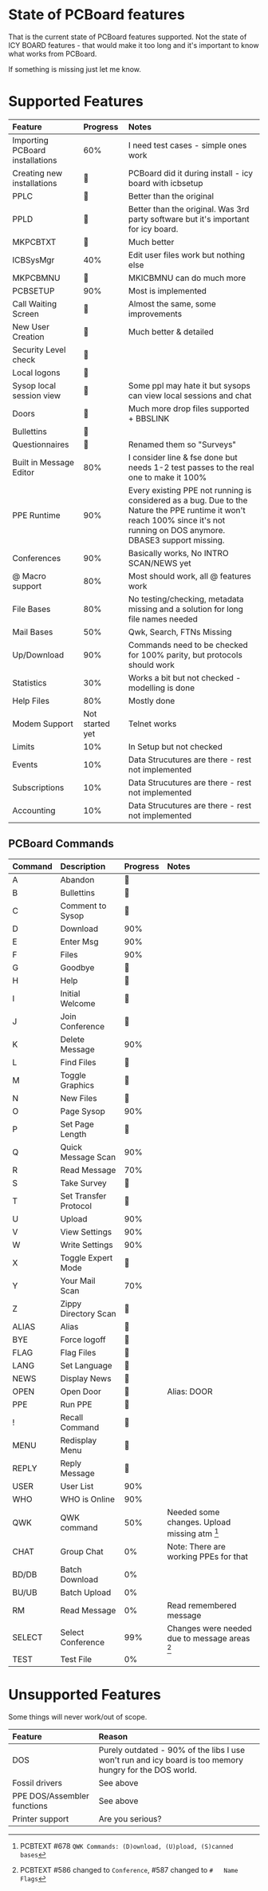 # State of PCBoard features

That is the current state of PCBoard features supported.
Not the state of ICY BOARD features - that would make it too long and it's important to know what works
from PCBoard.

If something is missing just let me know.

# Supported Features

| Feature | Progress | Notes | 
| :--- | :--- | :--- | 
| Importing PCBoard installations | 60%  | I need test cases - simple ones work | 
| Creating new installations | 💯 |  PCBoard did it during install - icy board with icbsetup | 
| PPLC  | 💯 | Better than the original |
| PPLD  | 💯 | Better than the original. Was 3rd party software but it's important for icy board. |
| MKPCBTXT  | 💯 | Much better |
| ICBSysMgr  | 40% | Edit user files work but nothing else |
| MKPCBMNU  | 💯 | MKICBMNU can do much more |
| PCBSETUP  | 90% | Most is implemented  |
| Call Waiting Screen  | 💯 | Almost the same, some improvements |
| New User Creation  | 💯 | Much better & detailed |
| Security Level check  | 💯 | |
| Local logons  | 💯  | | 
| Sysop local session view  | 💯  | Some ppl may hate it but sysops can view local sessions and chat 
| Doors  | 💯 | Much more drop files supported + BBSLINK |
| Bullettins | 💯 | | 
| Questionnaires | 💯 | Renamed them so "Surveys" | 
| Built in Message Editor | 80% | I consider line & fse done but needs 1-2 test passes to the real one to make it 100% | 
| PPE Runtime  | 90% | Every existing PPE not running is considered as a bug. Due to the Nature the PPE runtime it won't reach 100% since it's not running on DOS anymore. DBASE3 support missing.| 
| Conferences  | 90% | Basically works, No INTRO SCAN/NEWS yet |
| @ Macro support | 80% | Most should work, all @ features work  | 
| File Bases  | 80% | No testing/checking, metadata missing and a solution for long file names needed |
| Mail Bases | 50% | Qwk, Search, FTNs Missing  |
| Up/Download  | 90%  | Commands need to be checked for 100% parity, but protocols should work |
| Statistics | 30%  | Works a bit but not checked - modelling is done | 
| Help Files | 80%  | Mostly done | 
| Modem Support | Not started yet | Telnet works |
| Limits | 10% | In Setup but not checked | 
| Events | 10% | Data Strucutures are there - rest not implemented | 
| Subscriptions | 10% | Data Strucutures are there - rest not implemented | 
| Accounting | 10% | Data Strucutures are there - rest not implemented | 

## PCBoard Commands

| Command | Description | Progress | Notes | 
| :--- | :--- | :--- | :--- | 
| A  | Abandon  | 💯 | 
| B  | Bullettins | 💯 | 
| C  | Comment to Sysop  | 💯 | 
| D  | Download | 90% | 
| E  | Enter Msg  | 90% | 
| F  | Files  | 90% | 
| G  | Goodbye | 💯 | 
| H  | Help  | 💯 | 
| I  | Initial Welcome  | 💯 | 
| J  | Join Conference  | 💯 | 
| K  | Delete Message | 90% | 
| L  | Find Files | 💯 | 
| M  | Toggle Graphics  | 💯 | 
| N  | New Files | 💯 | 
| O  | Page Sysop | 90% | 
| P  | Set Page Length | 💯 | 
| Q  | Quick Message Scan | 90% | 
| R  | Read Message | 70% | 
| S  | Take Survey  | 💯 | 
| T  | Set Transfer Protocol | 💯 | 
| U  | Upload  | 90% | 
| V  | View Settings  | 90% | 
| W  | Write Settings  | 90% | 
| X  | Toggle Expert Mode  | 💯 | 
| Y  | Your Mail Scan  | 70% | 
| Z  | Zippy Directory Scan  | 💯 | 
| ALIAS  |  Alias | 💯 | 
| BYE  | Force logoff | 💯 | 
| FLAG  | Flag Files | 💯 | 
| LANG  | Set Language | 💯 | 
| NEWS  | Display News | 💯 | 
| OPEN  | Open Door | 💯 |  Alias: DOOR
| PPE  | Run PPE | 💯 | 
| !  | Recall Command | 💯 | 
| MENU  | Redisplay Menu | 💯 | 
| REPLY  | Reply Message | 💯 | 
| USER  | User List | 90% | 
| WHO  |WHO is Online | 90% | 
| QWK  | QWK command | 50% | Needed some changes. Upload missing atm [^2]
| CHAT  | Group Chat| 0% | Note: There are working PPEs for that
| BD/DB  | Batch Download | 0% | 
| BU/UB  | Batch Upload | 0% | 
| RM  | Read Message | 0% | Read remembered message
| SELECT | Select Conference | 99% | Changes were needed due to message areas [^1]
| TEST | Test File | 0% | 

[^1]: PCBTEXT #586 changed to `Conference`,
  #587 changed to `#   Name                                                   Flags`

[^2]: PCBTEXT #678 `QWK Commands: (D)ownload, (U)pload, (S)canned bases`

# Unsupported Features

Some things will never work/out of scope.

| Feature | Reason | 
| :--- | :--- |
| DOS | Purely outdated - 90% of the libs I use won't run and icy board is too memory hungry for the DOS world. | 
| Fossil drivers | See above | 
| PPE DOS/Assembler functions | See above | 
| Printer support | Are you serious? | 
